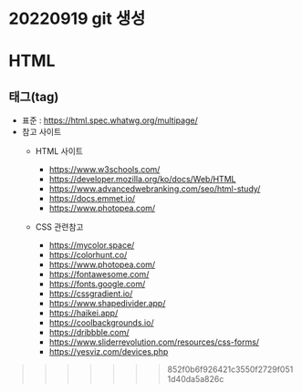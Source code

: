 
# 20220919 git 생성
# HTML 
## 태그(tag)
+ 표준 : https://html.spec.whatwg.org/multipage/
+ 참고 사이트
    + HTML 사이트
        + https://www.w3schools.com/
        + https://developer.mozilla.org/ko/docs/Web/HTML
        + https://www.advancedwebranking.com/seo/html-study/
        + https://docs.emmet.io/
        + https://www.photopea.com/ 
    
    + CSS 관련참고   
        + https://mycolor.space/
        + https://colorhunt.co/
        + https://www.photopea.com/
        + https://fontawesome.com/
        + https://fonts.google.com/
        + https://cssgradient.io/
        + https://www.shapedivider.app/ 
        + https://haikei.app/
        + https://coolbackgrounds.io/
        + https://dribbble.com/
        + https://www.sliderrevolution.com/resources/css-forms/
        + https://yesviz.com/devices.php
>>>>>>> 852f0b6f926421c3550f2729f0511d40da5a826c
